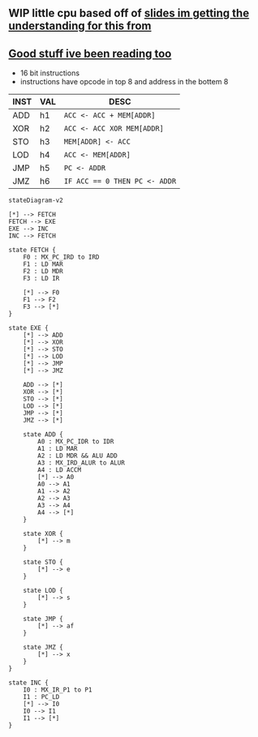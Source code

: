 ## WIP little cpu based off of [slides im getting the understanding for this from](https://www.slideshare.net/n380/elementary-processor-tutorial)

## [Good stuff ive been reading too](https://inst.eecs.berkeley.edu/~cs150/sp12/resources/FSM.pdf)




- 16 bit instructions
- instructions have opcode in top 8 and address in the bottem 8

| INST | VAL | DESC                          |
| ---- | --- | ----------------------------- |
| ADD  | h1  | `ACC <- ACC + MEM[ADDR]`      |
| XOR  | h2  | `ACC <- ACC XOR MEM[ADDR]`    |
| STO  | h3  | `MEM[ADDR] <- ACC`            |
| LOD  | h4  | `ACC <- MEM[ADDR]`            |
| JMP  | h5  | `PC <- ADDR`                  |
| JMZ  | h6  | `IF ACC == 0 THEN PC <- ADDR` |


``` mermaid
stateDiagram-v2

[*] --> FETCH
FETCH --> EXE
EXE --> INC
INC --> FETCH

state FETCH {
    F0 : MX_PC_IRD to IRD 
    F1 : LD MAR
    F2 : LD MDR
    F3 : LD IR
    
    [*] --> F0
    F1 --> F2
    F3 --> [*]
}

state EXE {
    [*] --> ADD
    [*] --> XOR
    [*] --> STO
    [*] --> LOD
    [*] --> JMP
    [*] --> JMZ

    ADD --> [*]
    XOR --> [*]
    STO --> [*]
    LOD --> [*]
    JMP --> [*]
    JMZ --> [*]

    state ADD {
        A0 : MX_PC_IDR to IDR
        A1 : LD MAR
        A2 : LD MDR && ALU ADD
        A3 : MX_IRD_ALUR to ALUR
        A4 : LD ACCM
        [*] --> A0
        A0 --> A1
        A1 --> A2
        A2 --> A3
        A3 --> A4
        A4 --> [*]
    }

    state XOR {
        [*] --> m
    }

    state STO {
        [*] --> e
    }

    state LOD {
        [*] --> s
    }

    state JMP {
        [*] --> af
    }

    state JMZ {
        [*] --> x
    }
}

state INC {
    I0 : MX_IR_P1 to P1 
    I1 : PC_LD
    [*] --> I0
    I0 --> I1
    I1 --> [*]
}

```